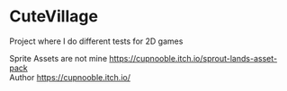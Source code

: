 # CuteVillage
Project where I do different tests for 2D games

Sprite Assets are not mine https://cupnooble.itch.io/sprout-lands-asset-pack<br>
Author https://cupnooble.itch.io/
